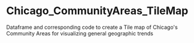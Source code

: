 # Chicago_CommunityAreas_TileMap
Dataframe and corresponding code to create a Tile map of Chicago's Community Areas for visualizing general geographic trends
